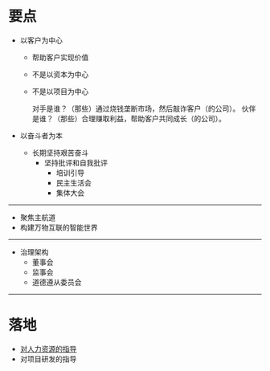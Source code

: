 # 要点 #
- 以客户为中心
  - 帮助客户实现价值
  - 不是以资本为中心
  - 不是以项目为中心

    对手是谁？（那些）通过烧钱垄断市场，然后敲诈客户（的公司）。
    伙伴是谁？（那些）合理赚取利益，帮助客户共同成长（的公司）。

- 以奋斗者为本
  - 长期坚持艰苦奋斗
    - 坚持批评和自我批评
      - 培训引导
      - 民主生活会
      - 集体大会

---

- 聚焦主航道
- 构建万物互联的智能世界

---

- 治理架构
  - 董事会
  - 监事会
  - 道德遵从委员会

---

# 落地 #
- [对人力资源的指导](./华为文化学习心得之人力资源篇.md)
- 对项目研发的指导
